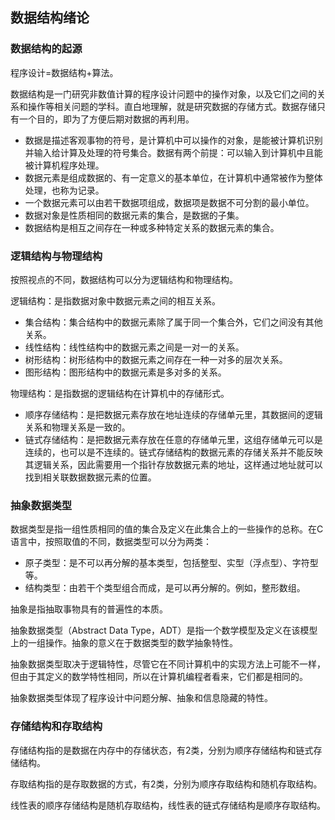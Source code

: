 ## 数据结构绪论

### 数据结构的起源

程序设计=数据结构+算法。

数据结构是一门研究非数值计算的程序设计问题中的操作对象，以及它们之间的关系和操作等相关问题的学科。直白地理解，就是研究数据的存储方式。数据存储只有一个目的，即为了方便后期对数据的再利用。

- 数据是描述客观事物的符号，是计算机中可以操作的对象，是能被计算机识别并输入给计算及处理的符号集合。数据有两个前提：可以输入到计算机中且能被计算机程序处理。
- 数据元素是组成数据的、有一定意义的基本单位，在计算机中通常被作为整体处理，也称为记录。
- 一个数据元素可以由若干数据项组成，数据项是数据不可分割的最小单位。
- 数据对象是性质相同的数据元素的集合，是数据的子集。
- 数据结构是相互之间存在一种或多种特定关系的数据元素的集合。

### 逻辑结构与物理结构

按照视点的不同，数据结构可以分为逻辑结构和物理结构。

逻辑结构：是指数据对象中数据元素之间的相互关系。

- 集合结构：集合结构中的数据元素除了属于同一个集合外，它们之间没有其他关系。
- 线性结构：线性结构中的数据元素之间是一对一的关系。
- 树形结构：树形结构中的数据元素之间存在一种一对多的层次关系。
- 图形结构：图形结构中的数据元素是多对多的关系。

物理结构：是指数据的逻辑结构在计算机中的存储形式。

- 顺序存储结构：是把数据元素存放在地址连续的存储单元里，其数据间的逻辑关系和物理关系是一致的。
- 链式存储结构：是把数据元素存放在任意的存储单元里，这组存储单元可以是连续的，也可以是不连续的。链式存储结构的数据元素的存储关系并不能反映其逻辑关系，因此需要用一个指针存放数据元素的地址，这样通过地址就可以找到相关联数据数据元素的位置。

### 抽象数据类型

数据类型是指一组性质相同的值的集合及定义在此集合上的一些操作的总称。在C语言中，按照取值的不同，数据类型可以分为两类：

- 原子类型：是不可以再分解的基本类型，包括整型、实型（浮点型）、字符型等。
- 结构类型：由若干个类型组合而成，是可以再分解的。例如，整形数组。

抽象是指抽取事物具有的普遍性的本质。

 抽象数据类型（Abstract Data Type，ADT）是指一个数学模型及定义在该模型上的一组操作。抽象的意义在于数据类型的数学抽象特性。

抽象数据类型取决于逻辑特性，尽管它在不同计算机中的实现方法上可能不一样，但由于其定义的数学特性相同，所以在计算机编程者看来，它们都是相同的。

抽象数据类型体现了程序设计中问题分解、抽象和信息隐藏的特性。

### 存储结构和存取结构

存储结构指的是数据在内存中的存储状态，有2类，分别为顺序存储结构和链式存储结构。

存取结构指的是存取数据的方式，有2类，分别为顺序存取结构和随机存取结构。

线性表的顺序存储结构是随机存取结构，线性表的链式存储结构是顺序存取结构。